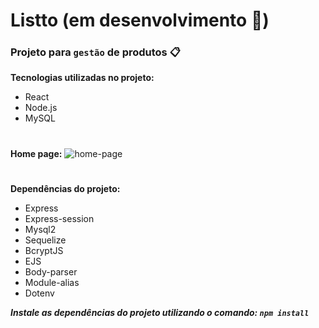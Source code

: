 # Listto (em desenvolvimento 🚧)

### Projeto para `gestão` de produtos 📋

**Tecnologias utilizadas no projeto:**
  * React
  * Node.js
  * MySQL
  
#

**Home page:**
![home-page](https://user-images.githubusercontent.com/79430646/184496211-a3fe11bc-f2c9-422e-bd5e-180a09d0bc7d.png)

#

**Dependências do projeto:**
  * Express
  * Express-session
  * Mysql2
  * Sequelize
  * BcryptJS
  * EJS
  * Body-parser
  * Module-alias
  * Dotenv
  
  ***Instale as dependências do projeto utilizando o comando: `npm install`***
